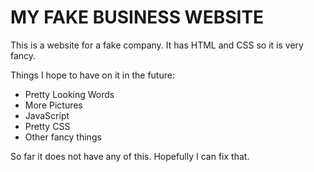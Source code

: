 # MY FAKE BUSINESS WEBSITE

This is a website for a fake company. It has HTML and CSS so it is very fancy.

Things I hope to have on it in the future:
* Pretty Looking Words
* More Pictures
* JavaScript
* Pretty CSS
* Other fancy things

So far it does not have any of this. Hopefully I can fix that.
